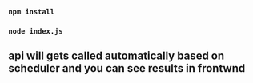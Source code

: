 
### `npm install`
### `node index.js`
## api will gets called automatically based on scheduler and you can see results in frontwnd
